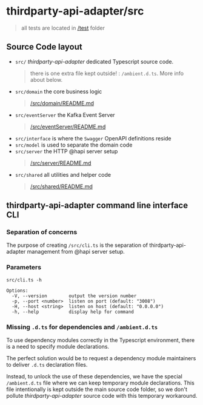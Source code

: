 # thirdparty-api-adapter/src #
> all tests are located in [/test](../test/README.md) folder

## Source Code layout ##

- `src/` _thirdparty-api-adapter_ dedicated Typescript source code.
  > there is one extra file kept outside! : `/ambient.d.ts`. More info about below.
- `src/domain` the core business logic
  > [/src/domain/README.md](domain/README.md)
- `src/eventServer` the Kafka Event Server
  > [/src/eventServer/README.md](eventServer/README.md)
- `src/interface` is where the `Swagger` OpenAPI definitions reside
- `src/model` is used to separate the domain code
- `src/server` the HTTP @hapi server setup 
  > [/src/server/README.md](server/README.md)
- `src/shared` all utilities and helper code 
  > [/src/shared/README.md](shared/README.md)

## thirdparty-api-adapter command line interface CLI

### Separation of concerns
The purpose of creating `/src/cli.ts` is the separation of thirdparty-api-adapter management from @hapi server setup. 


### Parameters
```text
src/cli.ts -h

Options:
  -V, --version        output the version number
  -p, --port <number>  listen on port (default: "3008")
  -H, --host <string>  listen on host (default: "0.0.0.0")
  -h, --help           display help for command
```


### Missing `.d.ts` for dependencies and `/ambient.d.ts` ###

To use dependency modules correctly in the Typescript environment, 
there is a need to specify module declarations. 

The perfect solution would be to request a dependency module maintainers to deliver `.d.ts` declaration files. 

Instead, to unlock the use of these dependencies, we have the special `/ambient.d.ts` file where we can keep temporary module declarations. This file intentionally is kept outside the main source code folder, so we don't pollute _thirdparty-api-adapter_ source code with this temporary workaround.
